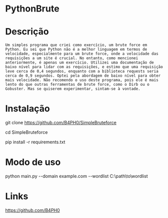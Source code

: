# PythonBrute

# Descrição
    Um simples programa que criei como exercício, um brute force em Python. Eu sei que Python não é a melhor linguagem em termos de velocidade, especialmente para um brute force, onde a velocidade das requisições a um site é crucial. No entanto, como mencionei anteriormente, é apenas um exercício. Utilizei uma documentação de baixo nível para lidar com as requisições, e estimo que uma requisição leve cerca de 0,4 segundos, enquanto com a biblioteca requests seria cerca de 0,9 segundos. Optei pela abordagem de baixo nível para obter mais velocidade. Não recomendo o uso deste programa, pois ele é mais lento do que outras ferramentas de brute force, como o Dirb ou o Gobuster. Mas se quiserem experimentar, sintam-se à vontade.

# Instalação
git clone https://github.com/B4PH0/SimpleBruteforce

cd SimpleBruteforce

pip install -r requirements.txt

# Modo de uso
  python main.py --domain example.com --wordlist C:\path\to\wordlist

# Links
  https://github.com/B4PH0
